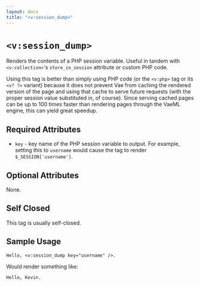 ```yaml
---
layout: docs
title: "<v:session_dump>"
---
```


# `<v:session_dump>`

Renders the contents of a PHP session variable. Useful in tandem with
`<v:collection>`'s `store_in_session` attribute or custom PHP code.

Using this tag is better than simply using PHP code (or the `<v:php>`
tag or its `<v? ?>` variant) because it does not prevent Vae from
caching the rendered version of the page and using that cache to serve
future requests (with the proper session value substituted in, of
course). Since serving cached pages can be up to 100 times faster than
rendering pages through the VaeML engine, this can yield great speedup.

## Required Attributes

-   `key` - key name of the PHP session variable to output. For example,
    setting this to `username` would cause the tag to render
    `$_SESSION['username']`.

## Optional Attributes

None.

## Self Closed

This tag is usually self-closed.

## Sample Usage

    Hello, <v:session_dump key="username" />.

Would render something like:

    Hello, Kevin.
